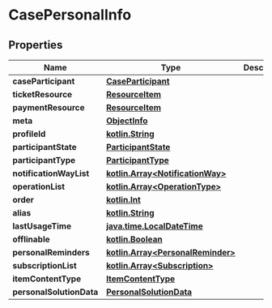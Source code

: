 # CasePersonalInfo

## Properties
Name | Type | Description | Notes
------------ | ------------- | ------------- | -------------
**caseParticipant** | [**CaseParticipant**](CaseParticipant.md) |  |  [optional]
**ticketResource** | [**ResourceItem**](ResourceItem.md) |  |  [optional]
**paymentResource** | [**ResourceItem**](ResourceItem.md) |  |  [optional]
**meta** | [**ObjectInfo**](ObjectInfo.md) |  |  [optional]
**profileId** | [**kotlin.String**](.md) |  |  [optional]
**participantState** | [**ParticipantState**](ParticipantState.md) |  |  [optional]
**participantType** | [**ParticipantType**](ParticipantType.md) |  |  [optional]
**notificationWayList** | [**kotlin.Array&lt;NotificationWay&gt;**](NotificationWay.md) |  |  [optional]
**operationList** | [**kotlin.Array&lt;OperationType&gt;**](OperationType.md) |  |  [optional]
**order** | [**kotlin.Int**](.md) |  |  [optional]
**alias** | [**kotlin.String**](.md) |  |  [optional]
**lastUsageTime** | [**java.time.LocalDateTime**](java.time.LocalDateTime.md) |  |  [optional]
**offlinable** | [**kotlin.Boolean**](.md) |  |  [optional]
**personalReminders** | [**kotlin.Array&lt;PersonalReminder&gt;**](PersonalReminder.md) |  |  [optional]
**subscriptionList** | [**kotlin.Array&lt;Subscription&gt;**](Subscription.md) |  |  [optional]
**itemContentType** | [**ItemContentType**](ItemContentType.md) |  |  [optional]
**personalSolutionData** | [**PersonalSolutionData**](PersonalSolutionData.md) |  |  [optional]
